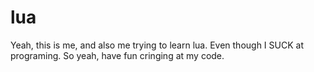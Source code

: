 # lua

Yeah, this is me, and also me trying to learn lua.
Even though I SUCK at programing.
So yeah, have fun cringing at my code.
